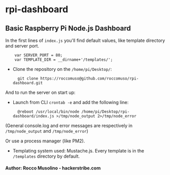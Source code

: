 # rpi-dashboard
## Basic Raspberry Pi Node.js Dashboard


In the first lines of <code>index.js</code> you'll find default values, like template directory and server port.

        var SERVER_PORT = 80;
        var TEMPLATE_DIR = __dirname+'/templates/';

- Clone the repository on the <code>/home/pi/Desktop/</code>:

        git clone https://roccomuso@github.com/roccomuso/rpi-dashboard.git
        
And to run the server on start up:
- Launch from CLI <code>crontab -e</code> and add the following line:

        @reboot /usr/local/bin/node /home/pi/Desktop/rpi-dashboard/index.js >/tmp/node_output 2>/tmp/node_error

(General console.log and error messages are respectively in <code>/tmp/node_output</code> and <code>/tmp/node_error</code>)

Or use a process manager (like PM2).

- Templating system used: Mustache.js. Every template is in the <code>/templates</code> directory by default.


#### Author: Rocco Musolino - hackerstribe.com
